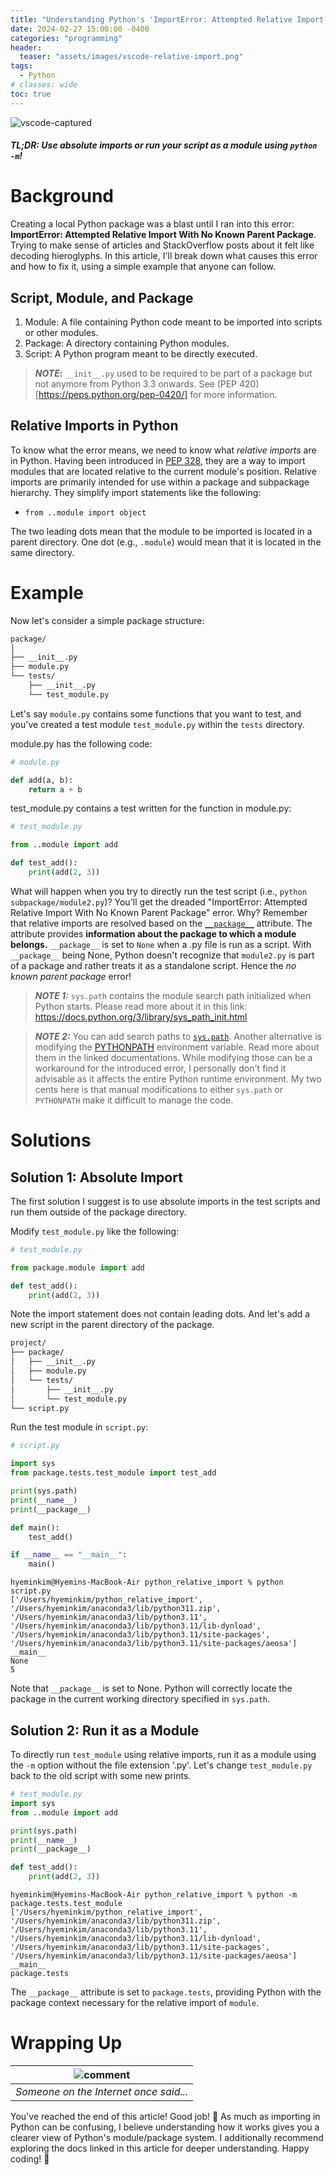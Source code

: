 ```yaml
---
title: "Understanding Python's 'ImportError: Attempted Relative Import With No Known Parent Package' Error"
date: 2024-02-27 15:00:00 -0400
categories: "programming"
header:
  teaser: "assets/images/vscode-relative-import.png"
tags:
  - Python
# classes: wide
toc: true
---
```



![vscode-captured](/assets/images/vscode-relative-import.png)

##### TL;DR: *Use absolute imports or run your script as a module using `python -m`*!


# Background
Creating a local Python package was a blast until I ran into this error: **ImportError: Attempted Relative Import With No Known Parent Package**. Trying to make sense of articles and StackOverflow posts about it felt like decoding hieroglyphs. In this article, I'll break down what causes this error and how to fix it, using a simple example that anyone can follow.

## Script, Module, and Package
1. Module: A file containing Python code meant to be imported into scripts or other modules.
2. Package: A directory containing Python modules.
3. Script: A Python program meant to be directly executed.

> **_NOTE_:** `__init__.py` used to be required to be part of a package but not anymore from Python 3.3 onwards. See (PEP 420)[https://peps.python.org/pep-0420/] for more information.

## Relative Imports in Python

To know what the error means, we need to know what *relative imports* are in Python. Having been introduced in [PEP 328](https://peps.python.org/pep-0328/), they are a way to import modules that are located relative to the current module's position. Relative imports are primarily intended for use within a package and subpackage hierarchy. They simplify import statements like the following:

- `from ..module import object`

The two leading dots mean that the module to be imported is located in a parent directory. One dot (e.g., `.module`) would mean that it is located in the same directory.

# Example
Now let's consider a simple package structure:

```md
package/
│
├── __init__.py
├── module.py
└── tests/
    ├── __init__.py
    └── test_module.py
```

Let's say `module.py` contains some functions that you want to test, and you've created a test module `test_module.py` within the `tests` directory.

module.py has the following code:
```python
# module.py

def add(a, b):
    return a + b
```

test_module.py contains a test written for the function in module.py:
```python
# test_module.py

from ..module import add

def test_add():
    print(add(2, 3))
```

What will happen when you try to directly run the test script (i.e., `python subpackage/module2.py`)? You'll get the dreaded "ImportError: Attempted Relative Import With No Known Parent Package" error. Why? Remember that relative imports are resolved based on the [`__package__`](https://peps.python.org/pep-0366/#proposed-change) attribute. The attribute provides **information about the package to which a module belongs.** `__package__` is set to `None` when a .py file is run as a script. With `__package__` being None, Python doesn't recognize that `module2.py` is part of a package and rather treats it as a standalone script. Hence the *no known parent package* error!

> **_NOTE 1:_** `sys.path` contains the module search path initialized when Python starts. Please read more about it in this link: https://docs.python.org/3/library/sys_path_init.html

> **_NOTE 2:_** You can add search paths to [`sys.path`](https://docs.python.org/3/library/sys.html#sys.path). Another alternative is modifying the [PYTHONPATH](https://docs.python.org/3/using/cmdline.html#envvar-PYTHONPATH) environment variable. Read more about them in the linked documentations. While modifying those can be a workaround for the introduced error, I personally don't find it advisable as it affects the entire Python runtime environment. My two cents here is that manual modifications to either `sys.path` or `PYTHONPATH` make it difficult to manage the code.


# Solutions

## Solution 1: Absolute Import

The first solution I suggest is to use absolute imports in the test scripts and run them outside of the package directory.

Modify `test_module.py` like the following:
```python
# test_module.py

from package.module import add

def test_add():
    print(add(2, 3))
```

Note the import statement does not contain leading dots. And let's add a new script in the parent directory of the package.

```md
project/
├── package/
│   ├── __init__.py
│   ├── module.py
│   └── tests/
│       ├── __init__.py
│       └── test_module.py
└── script.py
```

Run the test module in `script.py`:
```python
# script.py

import sys
from package.tests.test_module import test_add

print(sys.path)
print(__name__)
print(__package__)

def main():
    test_add()

if __name__ == "__main__":
    main()
```

```console
hyeminkim@Hyemins-MacBook-Air python_relative_import % python script.py
['/Users/hyeminkim/python_relative_import', '/Users/hyeminkim/anaconda3/lib/python311.zip', '/Users/hyeminkim/anaconda3/lib/python3.11', '/Users/hyeminkim/anaconda3/lib/python3.11/lib-dynload', '/Users/hyeminkim/anaconda3/lib/python3.11/site-packages', '/Users/hyeminkim/anaconda3/lib/python3.11/site-packages/aeosa']
__main__
None
5
```

Note that `__package__` is set to None. Python will correctly locate the package in the current working directory specified in `sys.path`.

## Solution 2: Run it as a Module

To directly run `test_module` using relative imports, run it as a module using the `-m` option without the file extension '.py'.
Let's change `test_module.py` back to the old script with some new prints.

```python
# test_module.py
import sys
from ..module import add

print(sys.path)
print(__name__)
print(__package__)

def test_add():
    print(add(2, 3))
```

```console
hyeminkim@Hyemins-MacBook-Air python_relative_import % python -m package.tests.test_module
['/Users/hyeminkim/python_relative_import', '/Users/hyeminkim/anaconda3/lib/python311.zip', '/Users/hyeminkim/anaconda3/lib/python3.11', '/Users/hyeminkim/anaconda3/lib/python3.11/lib-dynload', '/Users/hyeminkim/anaconda3/lib/python3.11/site-packages', '/Users/hyeminkim/anaconda3/lib/python3.11/site-packages/aeosa']
__main__
package.tests
```

The `__package__` attribute is set to `package.tests`, providing Python with the package context necessary for the relative import of `module`.


# Wrapping Up

| ![comment](/assets/images/relative-import-comment.png) |
|:--:|
| *Someone on the Internet once said...* |

You've reached the end of this article! Good job! :confetti_ball: As much as importing in Python can be confusing, I believe understanding how it works gives you a clearer view of Python's module/package system. I additionally recommend exploring the docs linked in this article for deeper understanding. Happy coding! :raised_hands: